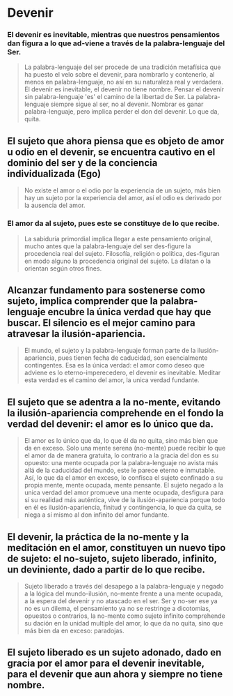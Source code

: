 # Devenir 

### El devenir es inevitable, mientras que nuestros pensamientos dan figura a lo que ad-viene a través de la palabra-lenguaje del Ser. 
> La palabra-lenguaje del ser procede de una tradición metafísica que ha puesto el velo sobre el devenir, para nombrarlo y contenerlo,
> al menos en palabra-lenguaje, no así en su naturaleza real y verdadera. El devenir es inevitable, el devenir no tiene nombre.
> Pensar el devenir sin palabra-lenguaje 'es' el camino de la libertad de Ser.
> La palabra-lenguaje siempre sigue al ser, no al devenir. Nombrar es ganar palabra-lenguaje, pero implica perder el don del devenir.
> Lo que da, quita.

## El sujeto que ahora piensa que es objeto de amor u odio en el devenir, se encuentra cautivo en el dominio del ser y de la conciencia individualizada (Ego)
> No existe el amor o el odio por la experiencia de un sujeto, más bien hay un sujeto por la experiencia del amor, así el odio es derivado por la ausencia
> del amor.


### El amor da al sujeto, pues este se constituye de lo que recibe.
> La sabiduría primordial implica llegar a este pensamiento original, mucho antes que la palabra-lenguaje del ser des-figure la procedencia real del sujeto.
Filosofía, religión o política, des-figuran en modo alguno la procedencia original del sujeto. La dilatan o la orientan según otros fines.


## Alcanzar fundamento para sostenerse como sujeto, implica comprender que la palabra-lenguaje encubre la única verdad que hay que buscar. El silencio es el mejor camino para atravesar la ilusión-apariencia. 
> El mundo, el sujeto y la palabra-lenguaje forman parte de la ilusión-apariencia, pues tienen fecha de caducidad, son esencialmente contingentes. Esa es la única verdad: el amor como deseo que adviene es lo eterno-imperecedero, el devenir es inevitable. Meditar esta verdad es el camino del amor, la unica verdad fundante.


## El sujeto que se adentra a la no-mente, evitando la ilusión-apariencia comprehende en el fondo la verdad del devenir: el amor es lo único que da. 
>El amor es lo único que da, lo que él da no quita, sino más bien que da en exceso. Solo una mente serena (no-mente) puede recibir lo que el amor da de manera gratuita, lo contrario a la gracia del don es su opuesto: una mente ocupada por la palabra-lenguaje no avista más allá de la caducidad del mundo, este le parece eterno e inmutable. Así, lo que da el amor en exceso, lo confisca el sujeto confinado a su propia mente, mente ocupada, mente pensante. El sujeto negado a la unica verdad del amor promueve una mente ocupada, desfigura para sí su realidad más auténtica, vive de la ilusión-apariencia porque todo en él es ilusión-apariencia, finitud y contingencia, lo que da quita, se niega a sí mismo al don infinito del amor fundante.


## El devenir, la práctica de la no-mente y la meditación en el amor, constituyen un nuevo tipo de sujeto: el no-sujeto, sujeto liberado, infinito, un deviniente, dado a partir de lo que recibe.
> Sujeto liberado a través del desapego a la palabra-lenguaje y negado a la lógica del mundo-ilusión, no-mente frente a una mente ocupada, a la espera del devenir y no atascado en el ser. Ser y no-ser ese ya no es un dilema, el pensamiento ya no se restringe a dicotomias, opuestos o contrarios, la no-mente como sujeto infinito comprehende su dación en la unidad multiple del amor, lo que da no quita, sino que más bien da en exceso: paradojas.


## El sujeto liberado es un sujeto adonado, dado en gracia por el amor para el devenir inevitable, para el devenir que aun ahora y siempre no tiene nombre.




